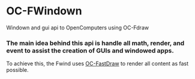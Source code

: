 # OC-FWindown
Windown and gui api to OpenComputers using OC-Fdraw
<br>
### The main idea behind this api is handle all math, render, and event to assist the creation of GUIs and windowed apps.

To achieve this, the Fwind uses [OC-FastDraw](https://github.com/Welbre/OC-FastDraw) to render all content as fast possible.<br>
